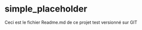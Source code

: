 simple_placeholder
==================

Ceci est le fichier Readme.md de ce projet test versionné sur GIT
